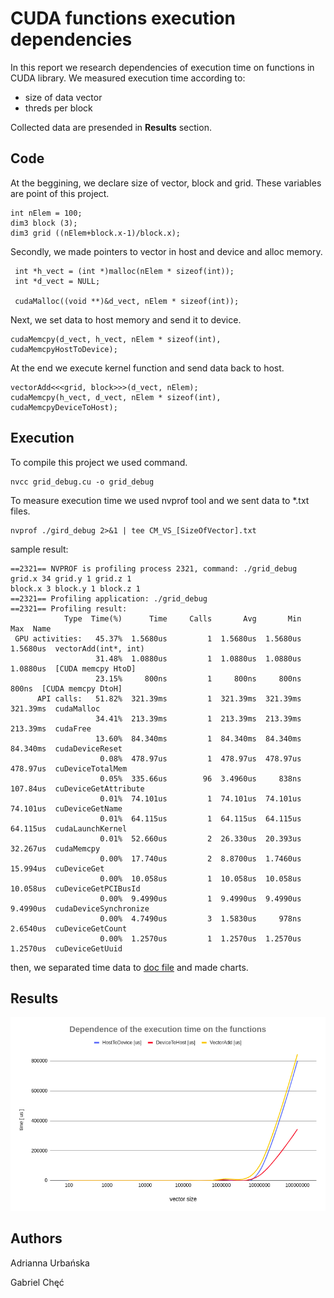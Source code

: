 # CUDA functions execution dependencies

  In this report we research dependencies of execution time on functions in CUDA library. 
  We measured execution time according to:
  * size of data vector
  * threds per block
  
  Collected data are presended in **Results** section.
  
## Code
  At the beggining, we declare size of vector, block and grid. These variables are point of this project.
  ```
  int nElem = 100;
  dim3 block (3);
  dim3 grid ((nElem+block.x-1)/block.x);
  ```
  Secondly, we made pointers to vector in host and device and alloc memory.
  ``` 
   int *h_vect = (int *)malloc(nElem * sizeof(int));
   int *d_vect = NULL;
    
   cudaMalloc((void **)&d_vect, nElem * sizeof(int));
  ```
  Next, we set data to host memory and send it to device.
  ```
  cudaMemcpy(d_vect, h_vect, nElem * sizeof(int), cudaMemcpyHostToDevice);
  ```
  At the end we execute kernel function and send data back to host.
  ```
  vectorAdd<<<grid, block>>>(d_vect, nElem);
  cudaMemcpy(h_vect, d_vect, nElem * sizeof(int), cudaMemcpyDeviceToHost);

  ```
  
  
    

## Execution
  To compile this project we used command.
  ```
  nvcc grid_debug.cu -o grid_debug
  ```
  To measure execution time we used nvprof tool and we sent data to *.txt files.
  ```
  nvprof ./gird_debug 2>&1 | tee CM_VS_[SizeOfVector].txt
  ```
  sample result:
  ```
  ==2321== NVPROF is profiling process 2321, command: ./grid_debug
  grid.x 34 grid.y 1 grid.z 1
  block.x 3 block.y 1 block.z 1
  ==2321== Profiling application: ./grid_debug
  ==2321== Profiling result:
              Type  Time(%)      Time     Calls       Avg       Min       Max  Name
   GPU activities:   45.37%  1.5680us         1  1.5680us  1.5680us  1.5680us  vectorAdd(int*, int)
                     31.48%  1.0880us         1  1.0880us  1.0880us  1.0880us  [CUDA memcpy HtoD]
                     23.15%     800ns         1     800ns     800ns     800ns  [CUDA memcpy DtoH]
        API calls:   51.82%  321.39ms         1  321.39ms  321.39ms  321.39ms  cudaMalloc
                     34.41%  213.39ms         1  213.39ms  213.39ms  213.39ms  cudaFree
                     13.60%  84.340ms         1  84.340ms  84.340ms  84.340ms  cudaDeviceReset
                      0.08%  478.97us         1  478.97us  478.97us  478.97us  cuDeviceTotalMem
                      0.05%  335.66us        96  3.4960us     838ns  107.84us  cuDeviceGetAttribute
                      0.01%  74.101us         1  74.101us  74.101us  74.101us  cuDeviceGetName
                      0.01%  64.115us         1  64.115us  64.115us  64.115us  cudaLaunchKernel
                      0.01%  52.660us         2  26.330us  20.393us  32.267us  cudaMemcpy
                      0.00%  17.740us         2  8.8700us  1.7460us  15.994us  cuDeviceGet
                      0.00%  10.058us         1  10.058us  10.058us  10.058us  cuDeviceGetPCIBusId
                      0.00%  9.4990us         1  9.4990us  9.4990us  9.4990us  cudaDeviceSynchronize
                      0.00%  4.7490us         3  1.5830us     978ns  2.6540us  cuDeviceGetCount
                      0.00%  1.2570us         1  1.2570us  1.2570us  1.2570us  cuDeviceGetUuid

  ```
  then, we separated time data to [doc file](https://docs.google.com/spreadsheets/d/10RdRgu6PN2vl1llNBVsojPbfDENzBCP7uocNg2IaAhI/edit#gid=0) and made charts.


## Results
![alt text](https://github.com/AdriannaUrbanska/Introduction-to-CUDA-and-OpenCL/blob/master/Dependence%20of%20the%20execution%20time%20on%20the%20functions.png)
## Authors

Adrianna Urbańska

Gabriel Chęć
